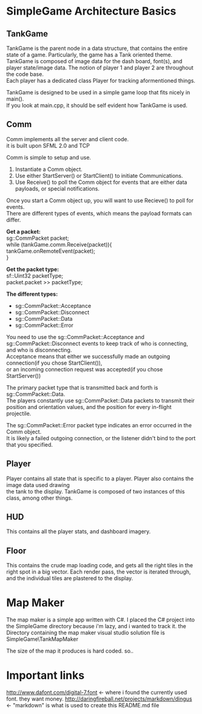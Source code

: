 SimpleGame Architecture Basics  
==============================
TankGame  
--------
TankGame is the parent node in a data structure, that contains the entire state of a game. Particularly, the game has a Tank oriented theme.  
TankGame is composed of image data for the dash board, font(s), and player state/image data. The notion of player 1 and player 2 are throughout the code base.  
Each player has a dedicated class Player for tracking aformentioned things.  
  
TankGame is designed to be used in a simple game loop that fits nicely in main().  
If you look at main.cpp, it should be self evident how TankGame is used.


  
Comm  
----
Comm implements all the server and client code.  
it is built upon SFML 2.0 and TCP  
  
Comm is simple to setup and use.  
1. Instantiate a Comm object.  
2. Use either StartServer() or StartClient() to initiate Communications.  
3. Use Receive() to poll the Comm object for events that are either data payloads, or special notifications.  
  
Once you start a Comm object up, you will want to use Recieve() to poll for events.  
There are different types of events, which means the payload formats can differ.  
  
**Get a packet:**  
        sg::CommPacket packet;  
        while (tankGame.comm.Receive(packet)){  
            tankGame.onRemoteEvent(packet);  
        }  

**Get the packet type:**  
        sf::Uint32 packetType;  
        packet.packet >> packetType;  

**The different types:**  
 * sg::CommPacket::Acceptance  
 * sg::CommPacket::Disconnect  
 * sg::CommPacket::Data  
 * sg::CommPacket::Error  
  
  
You need to use the sg::CommPacket::Acceptance and sg::CommPacket::Disconnect events to keep track of who is connecting, and who is disconnecting.  
Acceptance means that either we successfully made an outgoing connection(if you chose StartClient()),  
or an incoming connection request was accepted(if you chose StartServer())  
  
The primary packet type that is transmitted back and forth is sg::CommPacket::Data.  
The players constantly use sg::CommPacket::Data packets to transmit their position and orientation values, and the position for every in-flight projectile.  
  
The sg::CommPacket::Error packet type indicates an error occurred in the Comm object.  
It is likely a failed outgoing connection, or the listener didn't bind to the port that you specified.
  



Player  
------
Player contains all state that is specific to a player. Player also contains the image data used drawing  
the tank to the display. TankGame is composed of two instances of this class, among other things.

HUD
---
This contains all the player stats, and dashboard imagery.


Floor
-----
This contains the crude map loading code, and gets all the right tiles in the right spot in a big vector.
Each render pass, the vector is iterated through, and the individual tiles are plastered to the display.


Map Maker
=========
The map maker is a simple app written with C#.
I placed the C# project into the SimpleGame directory because i'm lazy, and i wanted to track it.
the Directory containing the map maker visual studio solution file is SimpleGame\TankMapMaker

The size of the map it produces is hard coded. so..

  
  
Important links  
===============  
http://www.dafont.com/digital-7.font  <- where i found the currently used font. they want money.
http://daringfireball.net/projects/markdown/dingus  <- "markdown" is what is used to create this README.md file

